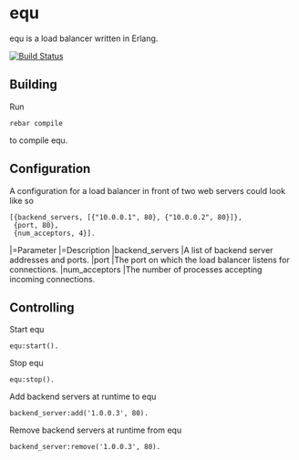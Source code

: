 equ
===

equ is a load balancer written in Erlang.

[![Build Status](https://travis-ci.org/polaris/equ.svg)](https://travis-ci.org/polaris/equ)


Building
--------

Run

    rebar compile

to compile equ.


Configuration
-------------

A configuration for a load balancer in front of two web servers could look like so

    [{backend_servers, [{"10.0.0.1", 80}, {"10.0.0.2", 80}]},
     {port, 80},
     {num_acceptors, 4}].

|=Parameter |=Description
|backend_servers |A list of backend server addresses and ports.
|port            |The port on which the load balancer listens for connections.
|num_acceptors   |The number of processes accepting incoming connections.


Controlling
-----------

Start equ

    equ:start().

Stop equ

    equ:stop().

Add backend servers at runtime to equ

    backend_server:add('1.0.0.3', 80).

Remove backend servers at runtime from equ

    backend_server:remove('1.0.0.3', 80).
